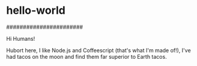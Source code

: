 # hello-world
#######################

Hi Humans!

Hubort here, I like Node.js and Coffeescript (that's what I'm made of!),
I've had tacos on the moon and find them far superior to Earth tacos.
